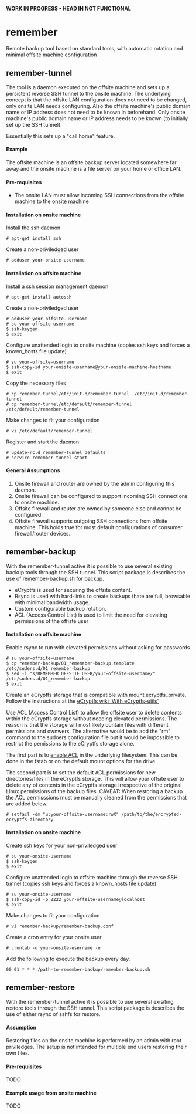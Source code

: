 **WORK IN PROGRESS - HEAD IN NOT FUNCTIONAL**

# remember
Remote backup tool based on standard tools, with automatic rotation and minimal offsite machine configuration 

## remember-tunnel
The tool is a daemon executed on the offsite machine and sets up a persistent reverse SSH tunnel to the onsite machine. The underlying concept is that the offsite LAN configuration does not need to be changed, only onsite LAN needs configuring. Also the offsite machine's public domain name or IP address does not need to be known in beforehand. Only onsite machine's public domain name or IP address needs to be known (to initially set up the SSH tunnel).

Essentially this sets up a "call home" feature.

#### Example
The offsite machine is an offsite backup server located somewhere far away and the onsite machine is a file server on your home or office LAN.

#### Pre-requisites
* The onsite LAN must allow incoming SSH connections from the offsite machine to the onsite machine

#### Installation on onsite machine
Install the ssh daemon
```
# apt-get install ssh
```
Create a non-priviledged user
```
# adduser your-onsite-username
```

#### Installation on offsite machine
Install a ssh session management daemon
```
# apt-get install autossh
```
Create a non-priviledged user
```
# adduser your-offsite-username
# su your-offsite-username
$ ssh-keygen
$ exit
```
Configure unattended login to onsite machine (copies ssh keys and forces a known_hosts file update)
```
# su your-offsite-username
$ ssh-copy-id your-onsite-username@your-onsite-machine-hostname
$ exit
```
Copy the necessary files
```
# cp remember-tunnel/etc/init.d/remember-tunnel  /etc/init.d/remember-tunnel
# cp remember-tunnel/etc/default/remember-tunnel /etc/default/remember-tunnel
```
Make changes to fit your configuration
```
# vi /etc/default/remember-tunnel
```
Register and start the daemon
```
# update-rc.d remember-tunnel defaults
# service remember-tunnel start
```

#### General Assumptions
1. Onsite firewall and router are owned by the admin configuring this daemon.
2. Onsite firewall can be configured to support incoming SSH connections to onsite machine. 
3. Offsite firewall and router are owned by someone else and cannot be configured.
4. Offsite firewall supports outgoing SSH connections from offsite machine. This holds true for most default configurations of consumer firewall/router devices.

## remember-backup
With the remember-tunnel active it is possible to use several existing backup tools through the SSH tunnel. This script package is describes the use of remember-backup.sh for backup. 
* eCryptfs is used for securing the offsite content.
* Rsync is used with hard-links to create backups thate are full, browsable with minimal bandwidth usage.
* Custom configurable backup rotation.
* ACL (Access Control List) is used to limit the need for elevating permissions of the offiste user

#### Installation on offsite machine
Enable rsync to run with elevated permissions without asking for passwords
```
# su your-offsite-username
$ cp remember-backup/01_rememeber-backup.template /etc/suders.d/01_remember-backup
$ sed -i "s/REMEMBER_OFFSITE_USER/your-offsite-username/" /etc/suders.d/01_remember-backup
$ exit
```
Create an eCryptfs storage that is compatible with mount.ecryptfs_private. Follow the instructions at the [eCryptfs wiki 'With eCryptfs-utils'](https://wiki.archlinux.org/index.php/ECryptfs#With_ecryptfs-utils)

Use ACL (Access Control List) to allow the offsite user to delete contents within the eCryptfs storage without needing elevated permissions. The reason is that the storage will most likely contain files with different permissions and ownwers. The alternative would be to add the "rm" command to the sudoers configuration file but it would be impossible to restrict the pemissions to the eCryptfs storage alone.

The first part is to [enable ACL](https://wiki.archlinux.org/index.php/Access_Control_Lists#Enabling_ACL) in the underlying filesystem. This can be done in the fstab or on the default mount options for the drive.

The second part is to set the default ACL permissions for new directories/files in the eCryptfs storage. This will allow your offsite user to delete any of contents in the eCryptfs storage irrespective of the original Linux permissions of the backup files.
CAVEAT: When restoring a backup the ACL permisssions must be manually cleaned from the permissions that are added below.  
```
# setfacl -dm "u:your-offsite-username:rwX" /path/to/the/encrypted-ecryptfs-directory
```

#### Installation on onsite machine
Create ssh keys for your non-priviledged user
```
# su your-onsite-username
$ ssh-keygen
$ exit
```
Configure unattended login to offsite machine through the reverse SSH tunnel (copies ssh keys and forces a known_hosts file update)
```
# su your-onsite-username
$ ssh-copy-id -p 2222 your-offsite-username@localhost
$ exit
```
Make changes to fit your configuration
```
# vi remember-backup/remember-backup.conf
```
Create a cron entry for your onsite user
```
# crontab -u your-onsite-username -e
```
Add the following to execute the backup every day.
```
00 01 * * * /path-to-remember-backup/remember-backup.sh
```

## remember-restore
With the remember-tunnel active it is possible to use several exisiting restore tools through the SSH tunnel. This script package is describes the use of either rsync of sshfs for restore.

#### Assumption
Restoring files on the onsite machine is performed by an admin with root priviledges. The setup is not intended for multiple end users restoring their own files.

#### Pre-requisites
TODO

#### Example usage from onsite machine
TODO
